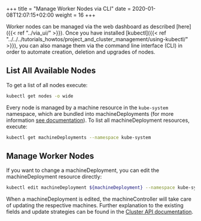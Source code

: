 +++
title = "Manage Worker Nodes via CLI"
date = 2020-01-08T12:07:15+02:00
weight = 16
+++

Worker nodes can be managed via the web dashboard as described [here]({{< ref "../via_ui/" >}}). Once you have installed [kubectl]({{< ref "../../../tutorials_howtos/project_and_cluster_management/using-kubectl/" >}}), you can also manage them via the command line interface (CLI) in order to automate creation, deletion and upgrades of nodes.

## List All Available Nodes

To get a list of all nodes execute:

```bash
kubectl get nodes -o wide
```

Every node is managed by a machine resource in the `kube-system` namespace, which are bundled into machineDeployments (for more information [see documentation](https://cluster-api.sigs.k8s.io/developer/architecture/controllers/machine-deployment.html)). To list all machineDeployment resources, execute:

```bash
kubectl get machineDeployments --namespace kube-system
```

## Manage Worker Nodes

If you want to change a machineDeployment, you can edit the machineDeployment resource directly:

```bash
kubectl edit machineDeployment ${machineDeployment} --namespace kube-system
```

When a machineDeployment is edited, the machineController will take care of updating the respective machines. Further explanation to the existing fields and update strategies can be found in the [Cluster API documentation](https://github.com/kubernetes-sigs/cluster-api).
